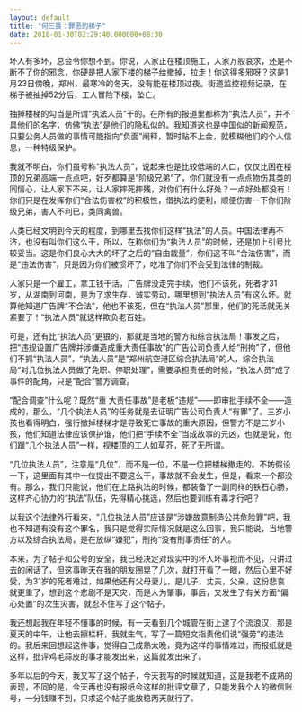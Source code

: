 ```yaml
---
layout: default
title: "何三畏：罪恶的梯子"
date: 2018-01-30T02:29:40.000000+08:00
---
```


坏人有多坏，总会令你想不到。你说，人家正在楼顶施工，人家万般哀求，还是不断不了你的邪念，你硬是把人家下楼的梯子给撤掉，拉走！你这得多邪呀？这是1月23日傍晚，郑州，最寒冷的冬天，没有能在楼顶过夜。街道监控视频记录，在梯子被抽掉52分后，工人冒险下楼，坠亡。

抽掉楼梯的勾当是所谓“执法人员”干的。在所有的报道里都称为“执法人员”，并不具他们的名字，仿佛“执法”是他们的隐私似的。我知道这也是中国似的新闻规范，只要公务人员做的事情可能指向“负面”阐释，暂时贴不上金，就模糊他们的个人信息，一种特级保护。

我就不明白，你们虽号称“执法人员”，说起来也是比较低端的人口，仅仅比困在楼顶的兄弟高端一点点吧，好歹都算是“阶级兄弟”了，你们就没有一点点物伤其类的同情心，让人家下不来，让人家摔死摔残，对你们有什么好处？一点好处都没有！你们只是在发挥你们“合法伤害权”的积极性，借执法的便利，顺便伤害一下你们阶级兄弟，害人不利已，类同禽兽。

人类已经文明到今天的程度，到哪里去找你们这样“执法”的人员。中国法律再不济，也没有叫你们这么干，所以，在称你们为“执法人员”的时候，还是加上引号比较妥当。这是你们良心大大的坏了之后的“自由裁量”，你们这不叫“合法伤害”，而是“违法伤害”，只是因为你们被惯坏了，吃准了你们不会受到法律的制裁。

人家只是一个雇工，拿工钱干活，广告牌没走完手续，他们不该死，死者才31岁，从湖南到河南，是为了求生存，诚实劳动，哪里想到“执法人员”有这么坏。就算他知道广告牌“不合法”，他也不该死，但在“执法人员”那里，他们的死活就无关紧要了！“执法人员”就这样欺负老百姓。

可是，还有比“执法人员”更狠的，那就是当地的警方和综合执法局！事发之后，把“违规设置广告牌并涉嫌造成重大责任事故”的广告公司负责人给“刑拘”了，但他们不抓“执法人员”，“执法人员”是“郑州航空港区综合执法局”的人，综合执法局“对几位执法人员做了免职、停职处理”，需要承担责任的时候，“执法人员”成了事件的配角，只是“配合”警方调查。

“配合调查”什么呢？既然“重 大责任事故”是老板“违规”——即审批手续不全——造成的，那么，“几个执法人员”的任务就是去证明广告公司负责人“有罪”了。三岁小孩也看得明白，强行撤掉楼梯才是导致死亡事故的重大原因，但警方不是三岁小孩，他们知道法律应该保护谁，他们把“手续不全”当成故事的元凶，也就是说，他们跟“几个执法人员”一样，视楼顶的工人如草芥，死了无所谓。

“几位执法人员”，注意是“几位”，而不是一位，不是一位把楼梯撤走的。不妨假设一下，这里面有其中一位提出不要这么干，事故就不会发生，但是，看来一个都没有。那么，我们只能说，他们在上路执法的时候，都装备了一副同样的铁石心肠，这样齐心协力的“执法”队伍，先得精心挑选，然后也要训练有毒才行吧？

以我这个法律外行看来，“几位执法人员”应该是“涉嫌故意制造公共危险罪”吧，我也不知道有没有这个罪名，我只是觉得实际情况就是这么回事，我只能说，当地警方以及综合执法局，是在放纵“嫌犯”，刑拘“没有刑事责任”的人。

本来，为了帖子和公号的安全，我已经决定对现实中的坏人坏事视而不见，只讲过去的闲话了，但这事昨天在我的朋友圈晃了几次，就打开看了一眼，然后心里不好受，为31岁的死者难过，如果他还有父母妻儿，是儿子，丈夫，父亲，这份悲哀就更重了，想到这个悲剧不是天灾，而是人为肇事，事后，又发生了有关方面“偏心处置”的次生灾害，就忍不住写了这个帖子。

我还想起我在年轻不懂事的时候，有一天看到几个城管在街上逮了个流浪汉，那是夏天的中午，让他去擦栏杆，我就生气，写了一篇短文指责他们说“强劳”的违法的。我后来回想起这件事，觉得自己成熟太晚，竟为这样的事情难过，而报纸就是这样，批评鸡毛蒜皮的事才能发出来，这篇就发出来了。

多年以后的今天，我又写了这个帖子，今天我写的时候就知道，这是我老不成熟的表现，不同的是，今天再也没有报纸会这样的批评文章了，只能发我个人的微信账号，一分钱赚不到，只求这个帖子能放稳两天就行了。

